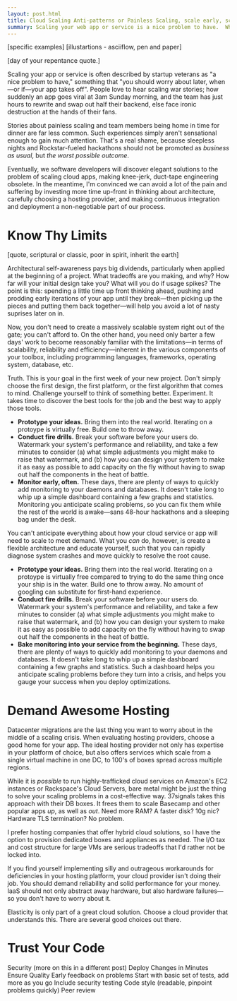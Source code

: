 ```yaml
---
layout: post.html
title: Cloud Scaling Anti-patterns or Painless Scaling, scale early, scale often
summary: Scaling your web app or service is a nice problem to have.  When, the runway has some potholes you will want to avoid.
---
```


[specific examples]
[illustartions - asciiflow, pen and paper]


[day of your repentance quote.]

Scaling your app or service is often described by startup veterans as "a nice problem to have," something that "you should worry about later, when&mdash;or if&mdash;your app takes off". People love to hear scaling war stories; how suddenly an app goes viral at 3am Sunday morning, and the team has just hours to rewrite and swap out half their backend, else face ironic destruction at the hands of their fans.

Stories about painless scaling and team members being home in time for dinner are far less common. Such experiences simply aren't sensational enough to gain much attention. That's a real shame, because sleepless nights and Rockstar-fueled hackathons should not be promoted as *business as usual*, but *the worst possible outcome*. 

Eventually, we software developers will discover elegant solutions to the problem of scaling cloud apps, making knee-jerk, duct-tape engineering obsolete. In the meantime, I'm convinced we can avoid a lot of the pain and suffering by investing more time up-front in thinking about architecture, carefully choosing a hosting provider, and making continuous integration and deployment a non-negotiable part of our process.

# Know Thy Limits

[quote, scriptural or classic, poor in spirit, inherit the earth]

Architectural self-awareness pays big dividends, particularly when applied at the beginning of a project. What tradeoffs are you making, and why? How far will your initial design take you? What will you do if usage spikes? The point is this: spending a little time up front thinking ahead, pushing and prodding early iterations of your app until they break&mdash;then picking up the pieces and putting them back together&mdash;will help you avoid a lot of nasty suprises later on in.

Now, you don't need to create a massively scalable system right out of the gate; you can't afford to. On the other hand, you need only barter a few days' work to become reasonably familiar with the limitations&mdash;in terms of scalability, reliability and efficiency&mdash;inherent in the various components of your toolbox, including programming languages, frameworks, operating system, database, etc.

Truth. This is your goal in the first week of your new project. Don't simply choose the first design, the first platform, or the first algorithm that comes to mind. Challenge yourself to think of something better. Experiment. It takes time to discover the best tools for the job and the best way to apply those tools.

  * **Prototype your ideas.** Bring them into the real world. Iterating on a protoype is virtually free. Build one to throw away. 
  * **Conduct fire drills.** Break your software before your users do. Watermark your system's performance and reliability, and take a few minutes to consider (a) what simple adjustments you might make to raise that watermark, and (b) how you can design your system to make it as easy as possible to add capacity on the fly without having to swap out half the components in the heat of battle.
  * **Monitor early, often.** These days, there are plenty of ways to quickly add monitoring to your daemons and databases. It doesn't take long to whip up a simple dashboard containing a few graphs and statistics. Monitoring  you anticipate scaling problems, so you can fix them while the rest of the world is awake&mdash;sans 48-hour hackathons and a sleeping bag under the desk.

You can't anticipate everything about how your cloud service or app will need to scale to meet demand. What you *can* do, however, is create a flexible architecture and educate yourself, such that you can rapidly diagnose system crashes and move quickly to resolve the root cause.

  * **Prototype your ideas.** Bring them into the real world. Iterating on a protoype is virtually free compared to trying to do the same thing once your ship is in the water. Build one to throw away. No amount of googling can substitute for first-hand experience. 
  * **Conduct fire drills.** Break your software before your users do. Watermark your system's performance and reliability, and take a few minutes to consider (a) what simple adjustments you might make to raise that watermark, and (b) how you can design your system to make it as easy as possible to add capacity on the fly without having to swap out half the components in the heat of battle.
  * **Bake monitoring into your service from the beginning.** These days, there are plenty of ways to quickly add monitoring to your daemons and databases. It doesn't take long to whip up a simple dashboard containing a few graphs and statistics. Such a dashboard helps you anticipate scaling problems before they turn into a crisis, and helps you gauge your success when you deploy optimizations. 

# Demand Awesome Hosting

Datacenter migrations are the last thing you want to worry about in the middle of a scaling crisis. When evaluating hosting providers, choose a good home for your app. The ideal hosting provider not only has expertise in your platform of choice, but also offers services which scale from a single virtual machine in one DC, to 100's of boxes spread across multiple regions.

While it is *possible* to run highly-trafficked cloud services on Amazon's EC2 instances or Rackspace's Cloud Servers, bare metal might be just the thing to solve your scaling problems in a cost-effective way. 37signals takes this approach with their DB boxes. It frees them to scale Basecamp and other popular apps *up*, as well as *out*. Need more RAM? A faster disk? 10g nic? Hardware TLS termination? No problem. 

I prefer hosting companies that offer hybrid cloud solutions, so I have the option to provision dedicated boxes and appliances as needed. The I/O tax and cost structure for large VMs are serious tradeoffs that I'd rather not be locked into.

If you find yourself implementing silly and outrageous workarounds for deficiencies in your hosting platform, your cloud provider isn't doing their job. You should demand reliability and solid performance for your money. IaaS should not only abstract away hardware, but also hardware failures&mdash;so you don't have to worry about it. 

Elasticity is only part of a great cloud solution. Choose a cloud provider that understands this. There are several good choices out there.

# Trust Your Code

Security (more on this in a different post)
Deploy Changes in Minutes
Ensure Quality
Early feedback on problems
Start with basic set of tests, add more as you go
Include security testing
Code style (readable, pinpoint problems quickly)
Peer review
